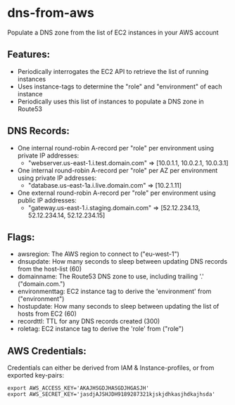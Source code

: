 # dns-from-aws
Populate a DNS zone from the list of EC2 instances in your AWS account

## Features:
* Periodically interrogates the EC2 API to retrieve the list of running instances
* Uses instance-tags to determine the "role" and "environment" of each instance
* Periodically uses this list of instances to populate a DNS zone in Route53

## DNS Records:
* One internal round-robin A-record per "role" per environment using private IP addresses:
  * "webserver.us-east-1.i.test.domain.com" => [10.0.1.1, 10.0.2.1, 10.0.3.1]
* One internal round-robin A-record per "role" per AZ per environment using private IP addresses:
  * "database.us-east-1a.i.live.domain.com" => [10.2.1.11]
* One external round-robin A-record per "role" per environment using public IP addresses:
  * "gateway.us-east-1.i.staging.domain.com" => [52.12.234.13, 52.12.234.14, 52.12.234.15]

## Flags:
* awsregion: The AWS region to connect to ("eu-west-1")
* dnsupdate: How many seconds to sleep between updating DNS records from the host-list (60)
* domainname: The Route53 DNS zone to use, including trailing '.' ("domain.com.")
* environmenttag: EC2 instance tag to derive the 'environment' from ("environment")
* hostupdate: How many seconds to sleep between updating the list of hosts from EC2 (60)
* recordttl: TTL for any DNS records created (300)
* roletag: EC2 instance tag to derive the 'role' from ("role")

## AWS Credentials:
Credentials can either be derived from IAM & Instance-profiles, or from exported key-pairs:
```
export AWS_ACCESS_KEY='AKAJHSGDJHASGDJHGASJH'
export AWS_SECRET_KEY='jasdjAJSHJDH9189287321kjskjdhkasjhdkajhsda'
```
